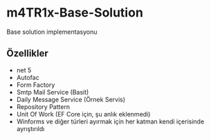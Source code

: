 # m4TR1x-Base-Solution
Base solution implementasyonu

## Özellikler

- net 5
- Autofac
- Form Factory
- Smtp Mail Service (Basit)
- Daily Message Service (Örnek Servis)
- Repository Pattern
- Unit Of Work (EF Core için, şu anlık eklenmedi)
- Winforms ve diğer türleri ayırmak için her katman kendi içerisinde ayrıştırıldı
